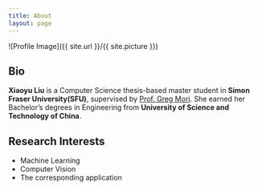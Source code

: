 ```yaml
---
title: About
layout: page
---
```

![Profile Image]({{ site.url }}/{{ site.picture }})

## Bio
**Xiaoyu Liu** is a Computer Science thesis-based master student in **Simon Fraser University(SFU)**, supervised by [Prof. Greg Mori](https://www.cs.sfu.ca/~mori/). She earned her Bachelor’s degrees in Engineering from **University of Science and Technology of China**. 

## Research Interests
- Machine Learning
- Computer Vision
- The corresponding application
